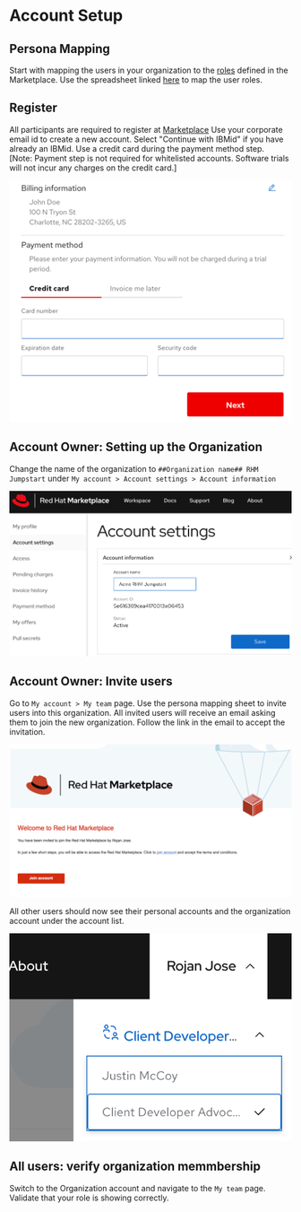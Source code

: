 # Account Setup

## Persona Mapping

Start with mapping the users in your organization to the [roles](https://marketplace.redhat.com/en-us/documentation/user-management) defined in the Marketplace. Use the spreadsheet linked [here](https://ibm.box.com/s/cnlyomts9tcotp0ukavbfhu9wpzt1602) to map the user roles. 

## Register 
All participants are required to register at [Marketplace](https://marketplace.redhat.com/en-us/registration/om)
Use your corporate email id to create a new account. Select "Continue with IBMid" if you have already an IBMid.  Use a credit card during the payment method step.  
[Note: Payment step is not required for whitelisted accounts. Software trials will not incur any charges on the credit card.]

![Payment setup](images/rhm-payment-info.png)

## Account Owner: Setting up the Organization

Change the name of the organization to `##Organization name## RHM Jumpstart` under `My account > Account settings > Account information` 

![Account name](images/rhm-account-name.png)

## Account Owner: Invite users
Go to `My account > My team` page. Use the persona mapping sheet to invite users into this organization.
All invited users will receive an email asking them to join the new organization. Follow the link in the email to accept the invitation.

![Email invite](images/rhm-account-invite.png)

All other users should now see their personal accounts and the organization account under the account list.

![Account list](images/rhm-account-list.png)

## All users: verify organization memmbership

Switch to the Organization account and navigate to the `My team` page. Validate that your role is showing correctly.